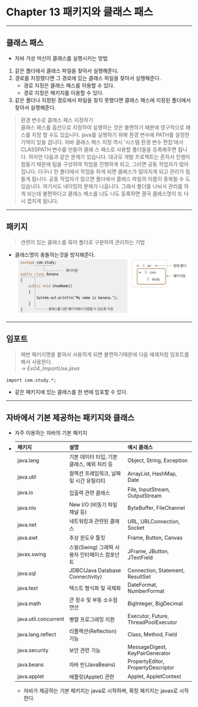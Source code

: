 # Chapter 13 패키지와 클래스 패스

---

## 클래스 패스
+ 자바 가상 머신이 클래스를 실행시키는 방법
1. 같은 폴더에서 클래스 파일을 찾아서 실행해준다.
2. 경로를 지정했다면 그 경로에 있는 클래스 파일을 찾아서 실행해준다.
    + 경로 지정은 클래스 패스를 이용할 수 있다.
    + 경로 지정은 패키지를 이용할 수 있다.
3. 같은 폴더나 지정된 경로에서 파일을 찾지 못했다면 클래스 패스에 지정된 폴더에서 찾아서 실행해준다.

> 환경 변수로 클래스 패스 지정하기   
> 클래스 패스를 옵션으로 지정하여 실행하는 것은 불편하기 때문에 영구적으로 패스를 지정
할 수도 있습니다. java를 실행하기 위해 환경 변수에 PATH를 설정한 기억이 있을 겁니다.
자바 클래스 패스 지정 역시 ‘시스템 환경 변수 편집’에서 CLASSPATH 변수를 만들어 클래
스 패스로 사용할 폴더들을 등록해주면 됩니다.
하지만 다음과 같은 문제가 있습니다.
대규모 개발 프로젝트는 혼자서 진행이 힘들기 때문에 팀을 구성하여 작업을 진행하게 되고,
그러면 공동 작업자가 많아집니다. 더구나 한 폴더에서 작업을 하게 되면 클래스가 많아지게
되고 관리가 힘들게 됩니다. 공동 작업자가 많으면 폴더에서 클래스 파일의 이름이 중복될 수
도 있습니다. 여기서도 네이밍의 문제가 나옵니다. 그래서 폴더를 나눠서 관리를 하게 되는데
불편하다고 클래스 패스를 너도 나도 등록하면 결국 클래스명이 또 다시 겹치게 됩니다.

---

## 패키지
> 관련이 있는 클래스를 묶어 폴더로 구분하여 관리하는 기법
+ 클래스명이 충돌하는것을 방지해준다.  
 ![pckg.png](pckg.png)
---

## 임포트
> 매번 패키지명을 붙여서 사용하게 되면 불편하기때문에 다음 예제처럼 임포트를 해서 사용한다.  
> *→ Ex04_ImportUse.java*

``import com.study.*;``  
+ 같은 패키지에 있는 클래스를 한 번에 임포할 수 있다.

---

## 자바에서 기본 제공하는 패키지와 클래스
+ 자주 이용하는 자바의 기본 패키지
+ | 패키지                      | 설명                                           | 예시 클래스                           |
  | --------------------------- | ---------------------------------------------- | ------------------------------------- |
  | java.lang                   | 기본 데이터 타입, 기본 클래스, 예외 처리 등   | Object, String, Exception            |
  | java.util                   | 컬렉션 프레임워크, 날짜 및 시간 유틸리티     | ArrayList, HashMap, Date             |
  | java.io                     | 입출력 관련 클래스                             | File, InputStream, OutputStream      |
  | java.nio                    | New I/O (비동기 파일 채널 등)                  | ByteBuffer, FileChannel               |
  | java.net                    | 네트워킹과 관련된 클래스                       | URL, URLConnection, Socket            |
  | java.awt                    | 추상 윈도우 툴킷                               | Frame, Button, Canvas                 |
  | javax.swing                | 스윙(Swing) 그래픽 사용자 인터페이스 컴포넌트 | JFrame, JButton, JTextField           |
  | java.sql                    | JDBC(Java Database Connectivity)                | Connection, Statement, ResultSet     |
  | java.text                   | 텍스트 형식화 및 국제화                        | DateFormat, NumberFormat              |
  | java.math                   | 큰 정수 및 부동 소수점 연산                    | BigInteger, BigDecimal                |
  | java.util.concurrent        | 병렬 프로그래밍 지원                           | Executor, Future, ThreadPoolExecutor   |
  | java.lang.reflect           | 리플렉션(Reflection) 기능                       | Class, Method, Field                  |
  | java.security               | 보안 관련 기능                                 | MessageDigest, KeyPairGenerator       |
  | java.beans                  | 자바 빈(JavaBeans)                             | PropertyEditor, PropertyDescriptor    |
  | java.applet                 | 애플릿(Applet) 관련                             | Applet, AppletContext                 |

   + 자바가 제공하는 기본 패키지는 java로 시작하며, 확장 패키지는  javax로 시작한다.
